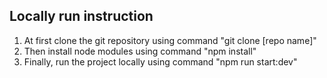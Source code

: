 ## Locally run instruction

1. At first clone the git repository using command "git clone [repo name]"
2. Then install node modules using command "npm install"
3. Finally, run the project locally using command "npm run start:dev"
